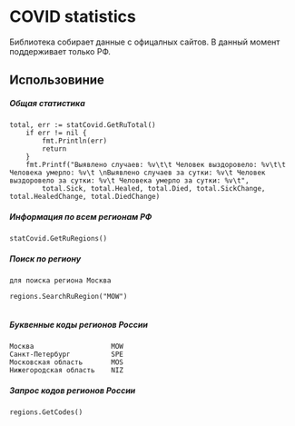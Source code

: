 # COVID statistics
 Библиотека собирает данные с офицалных сайтов.
 В данный момент поддерживает только РФ.

## Использовиние
##### Общая статистика 
```
total, err := statCovid.GetRuTotal()
	if err != nil {
		fmt.Println(err)
		return
	}
	fmt.Printf("Выявлено случаев: %v\t\t Человек выздоровело: %v\t\t Человека умерло: %v\t \nВыявлено случаев за сутки: %v\t Человек выздоровело за сутки: %v\t Человека умерло за сутки: %v\t",
		total.Sick, total.Healed, total.Died, total.SickChange, total.HealedChange, total.DiedChange)
```
##### Информация по всем регионам РФ
```
statCovid.GetRuRegions()
```

##### Поиск по региону 
```
для поиска региона Москва 

regions.SearchRuRegion("MOW") 


```

##### Буквенные коды регионов России
```
Москва                   MOW
Санкт-Петербург          SPE
Московская область       MOS
Нижегородская область    NIZ
```

##### Запрос кодов регионов России
```
regions.GetCodes()
```